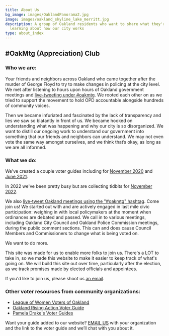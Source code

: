 ```yaml
---
title: About Us
bg_image: images/OaklandPanorama2.jpg
image: images/oakland_skyline_lake_merritt.jpg
description: A group of Oakland residents who want to share what they're
  learning about how our city works
type: about_index
---
```

## \#OakMtg (Appreciation) Club

### Who we are:

Your friends and neighbors across Oakland who came together after the murder of George Floyd to try to make changes in policing at the city level. We met after listening to hours upon hours of Oakland government meetings and [live-tweeting under #oakmtg](https://twitter.com/search?q=%23oakmtg). We rooted each other on as we tried to support the movement to hold OPD accountable alongside hundreds of community voices.

Then we became infuriated and fascinated by the lack of transparency and lies we saw so blatantly in front of us. We became hooked on understanding what was happening and why our city is so disorganized. We want to distill our ongoing work to understand our government into something that our friends and neighbors can understand. We may not even vote the same way amongst ourselves, and we think that’s okay, as long as we are all informed.

### What we do:

We've created a couple voter guides including for [November 2020](/2020/guide) and [June 2021](/2021/guide]).

In 2022 we've been pretty busy but are collecting tidbits for [November 2022](/2022/guide).

We also [live-tweet Oakland meetings using the "#oakmtg" hashtag](https://twitter.com/search?q=%23oakmtg). Come join us! We started out with and are actively engaged in last mile civic participation: weighing in with local policymakers at the moment when ordinances are debated and passed. We call in to various meetings, including Oakland City Council and Oakland Police Commission meetings, during the public comment sections. This can and does cause Council Members and Commissioners to change what is being voted on.

We want to do more.

This site was made for us to enable more folks to join us. There's a LOT to take in, so we made this website to make it easier to keep track of what's going on. We will build this site out over time, particularly after the election, as we track promises made by elected officials and appointees.

If you'd like to join us, please shoot us [an email](mailto:oakmtg-club@googlegroups.com).

### Other voter resources from community organizations:

* [League of Women Voters of Oakland](https://www.lwvoakland.org/)
* [Oakland Rising Action Voter Guide](https://oaklandrisingaction.org/2022-general-election/)
* [Pamela Drake's Voter Guides](https://draketalkoakland.wordpress.com/)

Want your guide added to our website? [EMAIL US](<mailto: oakmtg-club@googlegroups.com>) with your organization and the link to the voter guide and we’ll chat with you about it.
